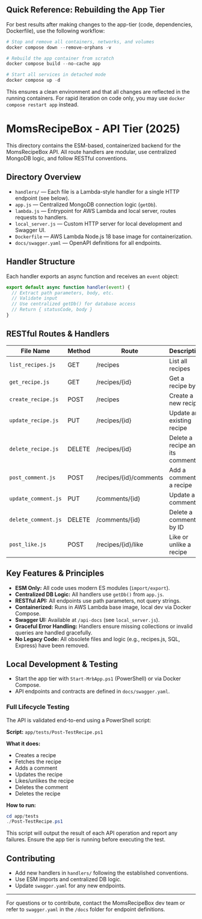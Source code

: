 ## Quick Reference: Rebuilding the App Tier

For best results after making changes to the app-tier (code, dependencies, Dockerfile), use the following workflow:

```powershell
# Stop and remove all containers, networks, and volumes
docker compose down --remove-orphans -v

# Rebuild the app container from scratch
docker compose build --no-cache app

# Start all services in detached mode
docker compose up -d
```

This ensures a clean environment and that all changes are reflected in the running containers. For rapid iteration on code only, you may use `docker compose restart app` instead.

# MomsRecipeBox - API Tier (2025)

This directory contains the ESM-based, containerized backend for the MomsRecipeBox API. All route handlers are modular, use centralized MongoDB logic, and follow RESTful conventions.

## Directory Overview

- `handlers/` — Each file is a Lambda-style handler for a single HTTP endpoint (see below).
- `app.js` — Centralized MongoDB connection logic (`getDb`).
- `lambda.js` — Entrypoint for AWS Lambda and local server, routes requests to handlers.
- `local_server.js` — Custom HTTP server for local development and Swagger UI.
- `Dockerfile` — AWS Lambda Node.js 18 base image for containerization.
- `docs/swagger.yaml` — OpenAPI definitions for all endpoints.

## Handler Structure

Each handler exports an async function and receives an `event` object:

```js
export default async function handler(event) {
  // Extract path parameters, body, etc.
  // Validate input
  // Use centralized getDb() for database access
  // Return { statusCode, body }
}
```

## RESTful Routes & Handlers

| File Name             | Method | Route                          | Description                       |
|-----------------------|--------|-------------------------------|-----------------------------------|
| `list_recipes.js`     | GET    | /recipes                      | List all recipes                   |
| `get_recipe.js`       | GET    | /recipes/{id}                 | Get a recipe by ID                 |
| `create_recipe.js`    | POST   | /recipes                      | Create a new recipe                |
| `update_recipe.js`    | PUT    | /recipes/{id}                 | Update an existing recipe          |
| `delete_recipe.js`    | DELETE | /recipes/{id}                 | Delete a recipe and its comments   |
| `post_comment.js`     | POST   | /recipes/{id}/comments        | Add a comment to a recipe          |
| `update_comment.js`   | PUT    | /comments/{id}                | Update a comment                   |
| `delete_comment.js`   | DELETE | /comments/{id}                | Delete a comment by ID             |
| `post_like.js`        | POST   | /recipes/{id}/like            | Like or unlike a recipe            |

## Key Features & Principles

- **ESM Only:** All code uses modern ES modules (`import/export`).
- **Centralized DB Logic:** All handlers use `getDb()` from `app.js`.
- **RESTful API:** All endpoints use path parameters, not query strings.
- **Containerized:** Runs in AWS Lambda base image, local dev via Docker Compose.
- **Swagger UI:** Available at `/api-docs` (see `local_server.js`).
- **Graceful Error Handling:** Handlers ensure missing collections or invalid queries are handled gracefully.
- **No Legacy Code:** All obsolete files and logic (e.g., recipes.js, SQL, Express) have been removed.

## Local Development & Testing

- Start the app tier with `Start-MrbApp.ps1` (PowerShell) or via Docker Compose.
- API endpoints and contracts are defined in `docs/swagger.yaml`.

### Full Lifecycle Testing

The API is validated end-to-end using a PowerShell script:

**Script:** `app/tests/Post-TestRecipe.ps1`

**What it does:**
- Creates a recipe
- Fetches the recipe
- Adds a comment
- Updates the recipe
- Likes/unlikes the recipe
- Deletes the comment
- Deletes the recipe

**How to run:**

```powershell
cd app/tests
./Post-TestRecipe.ps1
```

This script will output the result of each API operation and report any failures. Ensure the app tier is running before executing the test.

## Contributing

- Add new handlers in `handlers/` following the established conventions.
- Use ESM imports and centralized DB logic.
- Update `swagger.yaml` for any new endpoints.

---

For questions or to contribute, contact the MomsRecipeBox dev team or refer to `swagger.yaml` in the `/docs` folder for endpoint definitions.
